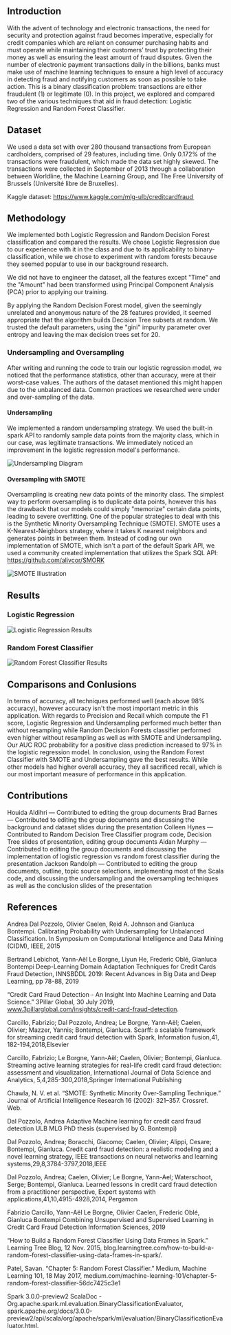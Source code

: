 ## Introduction
With the advent of technology and electronic transactions, the need for security and protection against fraud becomes imperative, especially for credit companies which are reliant on consumer purchasing habits and must operate while maintaining their customers’ trust by protecting their money as well as ensuring the least amount of fraud disputes.  Given the number of electronic payment transactions daily in the billions, banks must make use of machine learning techniques to ensure a high level of accuracy in detecting fraud and notifying customers as soon as possible to take action.  This is a binary classification problem: transactions are either fraudulent (1) or legitimate (0).  In this project, we explored and compared two of the various techniques that aid in fraud detection: Logistic Regression and Random Forest Classifier. 

## Dataset
We used a data set with over 280 thousand transactions from European cardholders, comprised of 29 features, including time.  Only 0.172% of the transactions were fraudulent, which made the data set highly skewed. The transactions were collected in September of 2013 through a collaboration between Worldline, the Machine Learning Group, and The Free University of Brussels (Université libre de Bruxelles). 

Kaggle dataset: https://www.kaggle.com/mlg-ulb/creditcardfraud  

## Methodology
We implemented both Logistic Regression and Random Decision Forest classification and compared the results. We chose Logistic Regression due to our experience with it in the class and due to its applicability to binary-classification, while we chose to experiment with random forests because they seemed popular to use in our background research.

We did not have to engineer the dataset, all the features except "Time" and the "Amount" had been transformed using Principal Component Analysis (PCA) prior to applying our training. 

By applying the Random Decision Forest model, given the seemingly unrelated and anonymous nature of the 28 features provided, it seemed appropriate that the algorithm builds Decision Tree subsets at random.  We trusted the default parameters, using the "gini" impurity parameter over entropy and leaving the max decision trees set for 20. 

### Undersampling and Oversampling
After writing and running the code to train our logistic regression model, we noticed that the performance statistics, other than accuracy, were at their worst-case values. The authors of the dataset mentioned this might happen due to the unbalanced data. Common practices we researched were under and over-sampling of the data. 

#### Undersampling
We implemented a random undersampling strategy. We used the built-in spark API to randomly sample data points from the majority class, which in our case, was legitimate transactions. We immediately noticed an improvement in the logistic regression model's performance.

![Undersampling Diagram](https://i.imgur.com/0ClFIJ6.png "Undersampling Diagram")

#### Oversampling with SMOTE
Oversampling is creating new data points of the minority class. The simplest way to perform oversampling is to duplicate data points, however this has the drawback that our models could simply "memorize" certain data points, leading to severe overfitting. One of the popular strategies to deal with this is the Synthetic Minority Oversampling Technique (SMOTE).
SMOTE uses a K-Nearest-Neighbors strategy, where it takes K nearest neighbors and generates points in between them. Instead of coding our own implementation of SMOTE, which isn't a part of the default Spark API, we used a community created implementation that utilizes the Spark SQL API:
https://github.com/alivcor/SMORK

![SMOTE Illustration](https://i.imgur.com/zDHuJn9.png "SMOTE Illustration")

## Results
### Logistic Regression
![Logistic Regression Results](https://i.imgur.com/eRoz6Rt.png "Logistic Regression Results")

### Random Forest Classifier
![Random Forest Classifier Results](https://i.imgur.com/YtCow8O.png "Random Forest Classifier Results")

## Comparisons and Conlusions
In terms of accuracy, all techniques performed well (each above 98% accuracy), however accuracy isn't the most important metric in this application.  With regards to Precision and Recall which compute the F1 score, Logistic Regression and Undersampling performed much better than without resampling while Random Decision Forests classifier performed even higher without resampling as well as with SMOTE and Undersampling. Our AUC ROC probability for a positive class prediction increased to 97% in the logistic regression model. In conclusion, using the Random Forest Classifier with SMOTE and Undersampling gave the best results. While other models had higher overall accuracy, they all sacrificed recall, which is our most important measure of performance in this application.

## Contributions
Houida Aldihri — Contributed to editing the group documents
Brad Barnes — Contributed to editing the group documents and discussing the background and dataset slides during the presentation
Colleen Hynes — Contributed to Random Decision Tree Classifier program code, Decision Tree slides of presentation, editing group documents
Aidan Murphy — Contributed to editing the group documents and discussing the implementation of logistic regression vs random forest classifier during the presentation
Jackson Randolph — Contributed to editing the group documents, outline, topic source selections, implementing most of the Scala code, and discussing the undersampling and the oversampling techniques as well as the conclusion slides of the presentation

## References
Andrea Dal Pozzolo, Olivier Caelen, Reid A. Johnson and Gianluca Bontempi. Calibrating Probability with Undersampling for Unbalanced Classification. In Symposium on Computational Intelligence and Data Mining (CIDM), IEEE, 2015

Bertrand Lebichot, Yann-Aël Le Borgne, Liyun He, Frederic Oblé, Gianluca Bontempi Deep-Learning Domain Adaptation Techniques for Credit Cards Fraud Detection, INNSBDDL 2019: Recent Advances in Big Data and Deep Learning, pp 78-88, 2019

“Credit Card Fraud Detection - An Insight Into Machine Learning and Data Science.” 3Pillar Global, 30 July 2019, www.3pillarglobal.com/insights/credit-card-fraud-detection.

Carcillo, Fabrizio; Dal Pozzolo, Andrea; Le Borgne, Yann-Aël; Caelen, Olivier; Mazzer, Yannis; Bontempi, Gianluca. Scarff: a scalable framework for streaming credit card fraud detection with Spark, Information fusion,41, 182-194,2018,Elsevier

Carcillo, Fabrizio; Le Borgne, Yann-Aël; Caelen, Olivier; Bontempi, Gianluca. Streaming active learning strategies for real-life credit card fraud detection: assessment and visualization, International Journal of Data Science and Analytics, 5,4,285-300,2018,Springer International Publishing

Chawla, N. V. et al. “SMOTE: Synthetic Minority Over-Sampling Technique.” Journal of Artificial Intelligence Research 16 (2002): 321–357. Crossref. Web.

Dal Pozzolo, Andrea Adaptive Machine learning for credit card fraud detection ULB MLG PhD thesis (supervised by G. Bontempi)

Dal Pozzolo, Andrea; Boracchi, Giacomo; Caelen, Olivier; Alippi, Cesare; Bontempi, Gianluca. Credit card fraud detection: a realistic modeling and a novel learning strategy, IEEE transactions on neural networks and learning systems,29,8,3784-3797,2018,IEEE

Dal Pozzolo, Andrea; Caelen, Olivier; Le Borgne, Yann-Ael; Waterschoot, Serge; Bontempi, Gianluca. Learned lessons in credit card fraud detection from a practitioner perspective, Expert systems with applications,41,10,4915-4928,2014, Pergamon

Fabrizio Carcillo, Yann-Aël Le Borgne, Olivier Caelen, Frederic Oblé, Gianluca Bontempi Combining Unsupervised and Supervised Learning in Credit Card Fraud Detection Information Sciences, 2019

“How to Build a Random Forest Classifier Using Data Frames in Spark.” Learning Tree Blog, 12 Nov. 2015, blog.learningtree.com/how-to-build-a-random-forest-classifier-using-data-frames-in-spark/.

Patel, Savan. “Chapter 5: Random Forest Classifier.” Medium, Machine Learning 101, 18 May 2017, medium.com/machine-learning-101/chapter-5-random-forest-classifier-56dc7425c3e1

Spark 3.0.0-preview2 ScalaDoc - Org.apache.spark.ml.evaluation.BinaryClassificationEvaluator, spark.apache.org/docs/3.0.0-preview2/api/scala/org/apache/spark/ml/evaluation/BinaryClassificationEvaluator.html.
